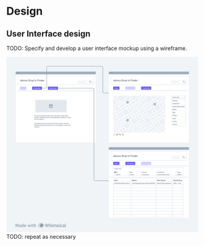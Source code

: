 # Design

## User Interface design
TODO: Specify and develop a user interface mockup using a wireframe.

![Insert your wireframe/wireflow here](images/wireframe2.png)
TODO: repeat as necessary
